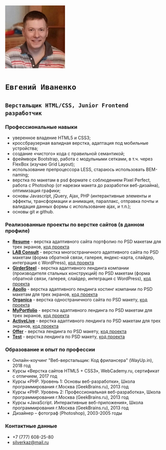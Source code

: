 ![Image alt](https://github.com/SilverKZ/Portfolio/raw/master/image/photo_min.jpg)
# `Евгений Иваненко`
## `Верстальщик HTML/CSS, Junior Frontend разработчик`
### Профессиональные навыки
*	уверенное владение HTML5 и CSS3;
*	кроссбраузерная валидная верстка, адаптация под мобильные устройства;
*	создание «чистого» кода с правильной семантикой;
*	фреймворк Bootstrap, работа с модульными сетками, в т.ч. через FlexBox (изучаю Grid Layout); 
*	использование препроцессора LESS, стараюсь использовать BEM-naming;
*	верстка по макетам в psd формате с соблюдением Pixel Perfect, работа с Photoshop (от нарезки макета до разработки веб-дизайна), оптимизация графики;
*	основы  Javascript, jQuery, Ajax, PHP (интерактивные элементы и эффекты, трансформации и анимация, параллакс, отправка почты и валидация данных формы с использование ajax, и т.п.);
*	основы git и github.

### Реализованные проекты по верстке сайтов (в данном профиле)
* [**Resume**](http://simple.pe.hu/sites/resume/) - верстка адаптивного сайта портфолио по PSD макетам для трех экранов, [код проекта](https://github.com/SilverKZ/Portfolio/tree/master/resume)
* [**LAB Consult**](http://simple.pe.hu/sites/lab/) - верстка многостраничного адаптивного сайта по PSD макетам (форма обратной связи, галерея, яндекс-карта, слайдер, интеграция с WordPress), [код проекта](https://github.com/SilverKZ/Portfolio/tree/master/lab)
* [**GirderSteel**](http://simple.pe.hu/sites/girder-steel/) - верстка адаптивного лендинга компании (производителя стальных конструкций) по PSD макетам (форма обратной связи, галерея, слайдер, интеграция с WordPress), [код проекта](https://github.com/SilverKZ/Portfolio/tree/master/girder-steel)
* [**Apollo**](http://simple.pe.hu/sites/apollo/) - верстка адаптивного лендинга хостинг компании по PSD макетам для трех экранов, [код проекта](https://github.com/SilverKZ/Portfolio/tree/master/apollo)
* [**Organica**](http://simple.pe.hu/sites/organica/) - верстка одностраничного сайта по PSD макету, [код проекта](https://github.com/SilverKZ/Portfolio/tree/master/organica)
* [**MyPortfolio**](http://simple.pe.hu/sites/name/) - верстка адаптивного лендинга по PSD макетам для трех экранов, [код проекта](https://github.com/SilverKZ/Portfolio/tree/master/name)
* [**ActiveLive**](http://simple.pe.hu/sites/activelive/) - верстка адаптивного лендинга по PSD макетам для трех экранов, [код проекта](https://github.com/SilverKZ/Portfolio/tree/master/activelive)
* [**Offer**](http://simple.pe.hu/sites/offer/) - верстка лендинга по PSD макету, [код проекта](https://github.com/SilverKZ/Portfolio/tree/master/offer)
* [**Test**](http://simple.pe.hu/sites/test/) - верстка лендинга по PSD макету, [код проекта](https://github.com/SilverKZ/Portfolio/tree/master/test)

### Образование и опыт по профессии
* Онлайн-коучинг "Веб-верстальщик: Код фрилансера" (WayUp.in), 2018 год
*	Курсы «Верстка сайтов HTML5 + CSS3», WebCademy.ru, сертификат с отличием, 2017 год
*	Курсы «PHP. Уровень 1: Основы веб-разработки», Школа программирования г.Москва (GeekBrains.ru), 2013 год
*	Курсы «PHP. Уровень 2: Профессиональная веб-разработка», Школа программирования г.Москва (GeekBrains.ru), 2013 год
*	Курсы «JavaScript. Интерактивные веб-приложения», Школа программирования г.Москва (GeekBrains.ru), 2013 год
*	Дизайнер – фотограф (Photoshop), 2003-2005 годы

### Контактные данные
* +7 (777) 608-25-80
* silverkaz@mail.ru

